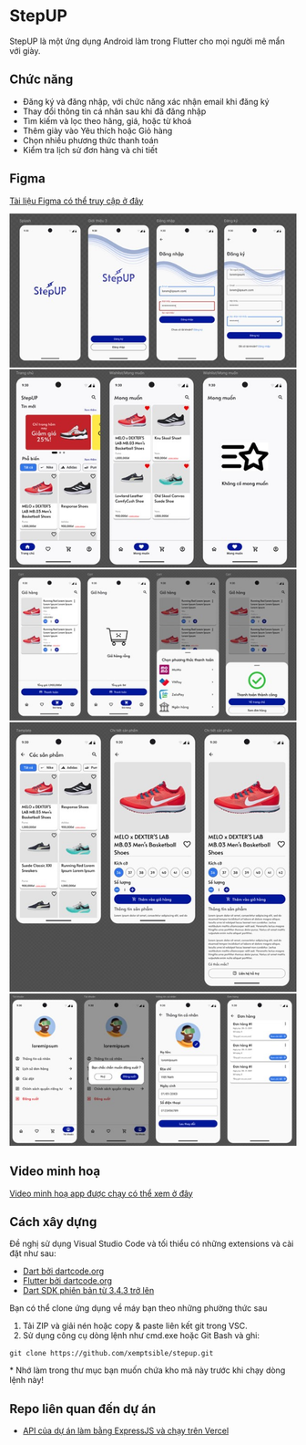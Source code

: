 StepUP
========================
StepUP là một ứng dụng Android làm trong Flutter cho mọi người mê mẩn với giày.

## Chức năng
- Đăng ký và đăng nhập, với chức năng xác nhận email khi đăng ký
- Thay đổi thông tin cá nhân sau khi đã đăng nhập
- Tìm kiếm và lọc theo hãng, giá, hoặc từ khoá
- Thêm giày vào Yêu thích hoặc Giỏ hàng
- Chọn nhiều phương thức thanh toán
- Kiểm tra lịch sử đơn hàng và chi tiết

## Figma
[Tài liệu Figma có thể truy cập ở đây](https://www.figma.com/design/0T63Hh4DTyMP6dsgXOlAu5/App-b%C3%A1n-gi%C3%A0y-StepUP?node-id=2002-203&t=rHzctrVxjYbV6MZ7-1)

![giao_dien_(1)](/media/giao_dien%20(1).jpg)
![giao_dien (2)](/media/giao_dien%20(2).jpg)
![giao_dien (3)](/media/giao_dien%20(3).jpg)
![giao_dien (4)](/media/giao_dien%20(4).jpg)
![giao_dien (5)](/media/giao_dien%20(5).jpg)

## Video minh hoạ
[Video minh hoạ app được chạy có thể xem ở đây](https://youtu.be/rRs7ZU_NBwY)

## Cách xây dựng
Đề nghị sử dụng Visual Studio Code và tối thiểu có những extensions và cài đặt như sau:
- [Dart bởi dartcode.org](https://marketplace.visualstudio.com/items?itemName=Dart-Code.dart-code)
- [Flutter bởi dartcode.org](https://marketplace.visualstudio.com/items?itemName=Dart-Code.flutter)
- [Dart SDK phiên bản từ 3.4.3 trở lên](https://docs.flutter.dev/release/archive)

Bạn có thể clone ứng dụng về máy bạn theo những phường thức sau
1. Tải ZIP và giải nén hoặc copy & paste liên kết git trong VSC.
2. Sử dụng công cụ dòng lệnh như cmd.exe hoặc Git Bash và ghi:
```
git clone https://github.com/xemptsible/stepup.git
```
\* Nhớ làm trong thư mục bạn muốn chứa kho mã này trước khi chạy dòng lệnh này!

## Repo liên quan đến dự án
- [API của dự án làm bằng ExpressJS và chạy trên Vercel](https://github.com/DannyFiller/API_GIAY_ORDER)
